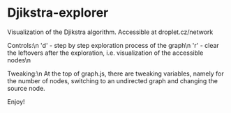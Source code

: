 # Djikstra-explorer
Visualization of the Djikstra algorithm. Accessible at droplet.cz/network

Controls:\n
'd' - step by step exploration process of the graph\n
'r' - clear the leftovers after the exploration, i.e. visualization of the accessible nodes\n

Tweaking:\n
At the top of graph.js, there are tweaking variables, namely for the number of nodes, switching to an undirected graph and changing the source node.

Enjoy!

